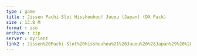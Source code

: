 ```yaml
---
type : game
title : Jissen Pachi-Slot Hisshouhou! Juuou (Japan) (DX Pack)
size : 13.8 M
format : iso
archive : zip
server : myrient
link2 : Jissen%20Pachi-Slot%20Hisshouhou%21%20Juuou%20%28Japan%29%20%28DX%20Pack%29
---
```


